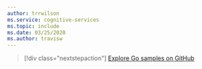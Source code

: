 ```yaml
---
author: trrwilson
ms.service: cognitive-services
ms.topic: include
ms.date: 03/25/2020
ms.author: travisw
---
```


> [!div class="nextstepaction"]
> [Explore Go samples on GitHub](https://aka.ms/speech/github-go)